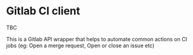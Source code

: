 # Gitlab CI client

TBC

This is a Gitlab API wrapper that helps to automate common actions on CI jobs (eg: Open a merge request, Open or close an issue etc)
